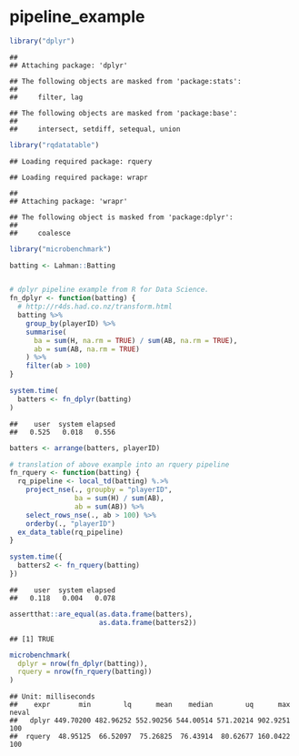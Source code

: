 pipeline\_example
================

``` r
library("dplyr")
```

    ## 
    ## Attaching package: 'dplyr'

    ## The following objects are masked from 'package:stats':
    ## 
    ##     filter, lag

    ## The following objects are masked from 'package:base':
    ## 
    ##     intersect, setdiff, setequal, union

``` r
library("rqdatatable")
```

    ## Loading required package: rquery

    ## Loading required package: wrapr

    ## 
    ## Attaching package: 'wrapr'

    ## The following object is masked from 'package:dplyr':
    ## 
    ##     coalesce

``` r
library("microbenchmark")

batting <- Lahman::Batting


# dplyr pipeline example from R for Data Science.
fn_dplyr <- function(batting) {
  # http://r4ds.had.co.nz/transform.html
  batting %>% 
    group_by(playerID) %>% 
    summarise(
      ba = sum(H, na.rm = TRUE) / sum(AB, na.rm = TRUE),
      ab = sum(AB, na.rm = TRUE)
    ) %>%
    filter(ab > 100) 
}

system.time(
  batters <- fn_dplyr(batting)
)
```

    ##    user  system elapsed 
    ##   0.525   0.018   0.556

``` r
batters <- arrange(batters, playerID)

# translation of above example into an rquery pipeline
fn_rquery <- function(batting) {
  rq_pipeline <- local_td(batting) %.>%
    project_nse(., groupby = "playerID",
                ba = sum(H) / sum(AB),
                ab = sum(AB)) %>%
    select_rows_nse(., ab > 100) %>%
    orderby(., "playerID")
  ex_data_table(rq_pipeline)
}

system.time({
  batters2 <- fn_rquery(batting)
})
```

    ##    user  system elapsed 
    ##   0.118   0.004   0.078

``` r
assertthat::are_equal(as.data.frame(batters),
                      as.data.frame(batters2))
```

    ## [1] TRUE

``` r
microbenchmark(
  dplyr = nrow(fn_dplyr(batting)),
  rquery = nrow(fn_rquery(batting))
)
```

    ## Unit: milliseconds
    ##    expr       min        lq      mean    median        uq      max neval
    ##   dplyr 449.70200 482.96252 552.90256 544.00514 571.20214 902.9251   100
    ##  rquery  48.95125  66.52097  75.26825  76.43914  80.62677 160.0422   100
